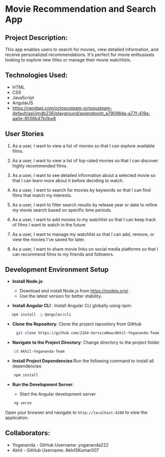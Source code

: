 # Movie Recommendation and Search App

## Project Description: 

This app enables users to search for movies, view detailed information, and receive personalized recommendations. It's perfect for movie enthusiasts looking to explore new titles or manage their movie watchlists.

## Technologies Used:

- HTML
- CSS
- JavaScript
- AngularJS
- https://rapidapi.com/octopusteam-octopusteam-default/api/imdb236/playground/apiendpoint_a79098da-a77f-419a-aa0e-8556b47b0be8

## User Stories

1. As a user, I want to view a list of movies so that I can explore available films.

2. As a user, I want to view a list of top-rated movies so that I can discover highly recommended films.

3. As a user, I want to see detailed information about a selected movie so that I can learn more about it before deciding to watch.

4. As a user, I want to search for movies by keywords so that I can find films that match my interests.

5. As a user, I want to filter search results by release year or date to refine my movie search based on specific time periods.

6. As a user, I want to add movies to my watchlist so that I can keep track of films I want to watch in the future

7. As a user, I want to manage my watchlist so that I can add, remove, or view the movies I've saved for later.

8. As a user, I want to share movie links on social media platforms so that I can recommend films to my friends and followers.

## Development Environment Setup

- **Install Node.js**:
    - Download and install Node.js from https://nodejs.org/ . 
    - Use the latest version for better stability. 

- **Install Angular CLI** : Install Angular CLI globally using npm: 

 ```bash 
    npm install -g @angular/cli 
 ```
- **Clone the Repository**:  Clone the project repository from GitHub

 ```bash
      git clone https://github.com/2164-ServiceNow/Akhil-Yogananda-Team.git
```
- **Navigate to the Project Directory**: Change directory to the project folder

```bash
    cd Akhil-Yogananda-Team
```
- **Install Project Dependencies**:Run the following command to install all dependencies

 ```bash
     npm install
```

- **Run the Development Server**: 

    - Start the Angular development server

```bash
    ng serve
```
Open your browser and navigate to `http://localhost:4200` to view the application.


## Collaborators:

- Yogananda - GitHub Username: yogananda222
- Akhil - GitHub Username: AkhilSKumar007

